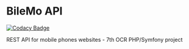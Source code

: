 # BileMo API

[![Codacy Badge](https://api.codacy.com/project/badge/Grade/cd6375f063a44b079c7a842ec5cb7ae3)](https://www.codacy.com/app/bhalexx/bilemo?utm_source=github.com&utm_medium=referral&utm_content=bhalexx/bilemo&utm_campaign=badger)

REST API for mobile phones websites - 7th OCR PHP/Symfony project

